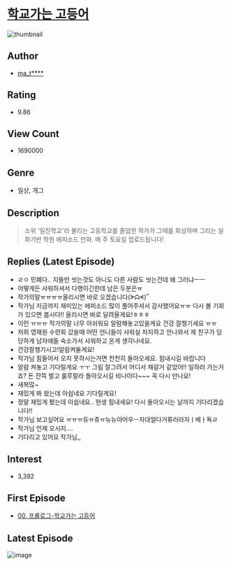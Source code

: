 # [학교가는 고등어](https://comic.naver.com/bestChallenge/list?titleId=785970)
![thumbnail](https://image-comic.pstatic.net/user_contents_data/challenge_comic/2021/12/04/351665/thumbnail_202x164dd7fe736_767c_4026_9ef8_35ce63cdfd15_00001231.JPEG)

## Author
- [ma_t****](https://comic.naver.com/artistTitle?id=351665)

## Rating
- 9.86

## View Count
- 1690000

## Genre
- 일상, 개그

## Description
> 소위 '일진학교'라 불리는 고등학교를 졸업한 작가가 그때를 회상하며 그리는 실화기반 학원 에피소드 만화. 매 주 토요일 업로드됩니다!

## Replies (Latest Episode)
- ㄹㅇ 민폐다.. 지들만 씻는것도 아니도 다른 사람도 씻는건데 왜 그러냐ㅡㅡ
- 어떻게든 샤워하셔서 다행이긴한데 남은 두분은ㅠ
- 작가의말ㅠㅠㅠㅠ올리시면 바로 오겠습니다(ᗒᗣᗕ)՞
- 작가님 지금까지 재미있는 에피소드 많이 풀어주셔서 감사했어요ㅠㅠ 다시 볼 기회가 있으면 봅시다!! 올리시면 바로 달려올게요!ㅎㅎㅎ
- 이런 ㅠㅠㅠ 작가의말 너무 아쉬워요 알람해놓고있을게요 건강 잘챙기세요 ㅠㅠ
- 저희 영재원 수련회 갔을때 어떤 언니들이 샤워실 차지하고 안나와서 제 친구가 당당하게 남자애들 숙소가서 샤워하고 온게 생각나네요.
- 건강잘챙기시고!알람켜둘게요!
- 작가님 힘들어서 오지 못하시는거면 천천히 돌아오세요. 힘내시길 바랍니다
- 알람 켜놓고 기다릴게요 ㅜㅜ 그림 잘그려서 어디서 채갈거 같았어!! 일하러 가는거죠? 돈 잔뜩 벌고 룰루랄라 돌아오시길 비나이다~~~ 꼭 다시 만나요!
- 새복많~
- 재밌게 봐 왔는데 아쉽네요 기다릴게요!
- 정말 재밌게 봤는데 아쉽네요.. 현생 힘내세요! 다시 돌아오시는 날까지 기다리겠습니다!!
- 작가님 보고싶어요 ㅠㅠㅠ듀ㅠ쥬ㅠ뉴뉴야어우ㅡ자대얼다거류러라자ㅣ베ㅏ됵ㄹ
- 작가님 언제 오시지....
- 기다리고 있어요 작가님,,

## Interest
- 3,392

## First Episode
- [00. 프롤로그-학교가는 고등어](https://comic.naver.com/bestChallenge/detail?titleId=785970&no=1)

## Latest Episode
![image](https://image-comic.pstatic.net/user_contents_data/challenge_comic/2022/08/13/351665/upload_4063433676705325670.jpeg)
